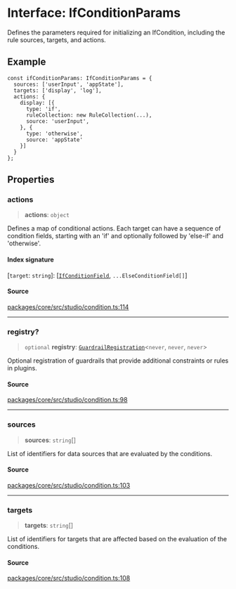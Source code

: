 # Interface: IfConditionParams

Defines the parameters required for initializing an IfCondition, including the
rule sources, targets, and actions.

## Example

```
const ifConditionParams: IfConditionParams = {
  sources: ['userInput', 'appState'],
  targets: ['display', 'log'],
  actions: {
    display: [{
      type: 'if',
      ruleCollection: new RuleCollection(...),
      source: 'userInput',
    }, {
      type: 'otherwise',
      source: 'appState'
    }]
  }
};
```

## Properties

### actions

> **actions**: `object`

Defines a map of conditional actions. Each target can have a sequence of condition fields,
starting with an 'if' and optionally followed by 'else-if' and 'otherwise'.

#### Index signature

 \[`target`: `string`\]: [[`IfConditionField`](../type-aliases/IfConditionField.md), `...ElseConditionField[]`]

#### Source

[packages/core/src/studio/condition.ts:114](https://github.com/VictorS67/encre/blob/42c3bddca4be2d23ad959c1c99381eefbf43789c/packages/core/src/studio/condition.ts#L114)

***

### registry?

> `optional` **registry**: [`GuardrailRegistration`](../../registration/guardrails/classes/GuardrailRegistration.md)\<`never`, `never`, `never`\>

Optional registration of guardrails that provide additional constraints or rules in plugins.

#### Source

[packages/core/src/studio/condition.ts:98](https://github.com/VictorS67/encre/blob/42c3bddca4be2d23ad959c1c99381eefbf43789c/packages/core/src/studio/condition.ts#L98)

***

### sources

> **sources**: `string`[]

List of identifiers for data sources that are evaluated by the conditions.

#### Source

[packages/core/src/studio/condition.ts:103](https://github.com/VictorS67/encre/blob/42c3bddca4be2d23ad959c1c99381eefbf43789c/packages/core/src/studio/condition.ts#L103)

***

### targets

> **targets**: `string`[]

List of identifiers for targets that are affected based on the evaluation of the conditions.

#### Source

[packages/core/src/studio/condition.ts:108](https://github.com/VictorS67/encre/blob/42c3bddca4be2d23ad959c1c99381eefbf43789c/packages/core/src/studio/condition.ts#L108)
